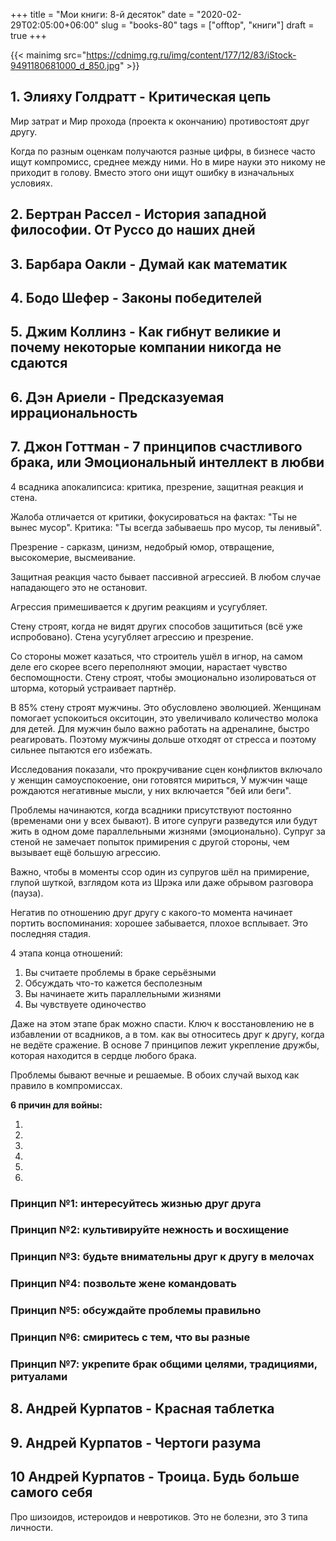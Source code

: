 ﻿+++
title = "Мои книги: 8-й десяток"
date = "2020-02-29T02:05:00+06:00"
slug = "books-80"
tags = ["offtop", "книги"]
draft = true
+++

{{< mainimg src="https://cdnimg.rg.ru/img/content/177/12/83/iStock-9491180681000_d_850.jpg" >}}

<!--more-->

## 1. Элияху Голдратт - Критическая цепь
Мир затрат и Мир прохода (проекта к окончанию) противостоят друг другу.

Когда по разным оценкам получаются разные цифры, в бизнесе часто ищут компромисс, среднее между ними. Но в мире науки это никому не приходит в голову. Вместо этого они ищут ошибку в изначальных условиях.


## 2. Бертран Рассел - История западной философии. От Руссо до наших дней


## 3. Барбара Оакли - Думай как математик


## 4. Бодо Шефер - Законы победителей


## 5. Джим Коллинз - Как гибнут великие и почему некоторые компании никогда не сдаются


## 6. Дэн Ариели - Предсказуемая иррациональность


## 7. Джон Готтман - 7 принципов счастливого брака, или Эмоциональный интеллект в любви
4 всадника апокалипсиса: критика, презрение, защитная реакция и стена.

Жалоба отличается от критики, фокусироваться на фактах: "Ты не вынес мусор". Критика: "Ты всегда забываешь про мусор, ты ленивый".

Презрение - сарказм, цинизм, недобрый юмор, отвращение, высокомерие, высмеивание.

Защитная реакция часто бывает пассивной агрессией. В любом случае нападающего это не остановит.

Агрессия примешивается к другим реакциям и усугубляет.

Стену строят, когда не видят других способов защититься (всё уже испробовано). Стена усугубляет агрессию и презрение.

Со стороны может казаться, что строитель ушёл в игнор, на самом деле его скорее всего переполняют эмоции, нарастает чувство беспомощности. Стену строят, чтобы эмоционально изолироваться от шторма, который устраивает партнёр.

В 85% стену строят мужчины. Это обусловлено эволюцией. Женщинам помогает успокоиться окситоцин, это увеличивало количество молока для детей. Для мужчин было важно работать на адреналине, быстро реагировать. Поэтому мужчины дольше отходят от стресса и поэтому сильнее пытаются его избежать.

Исследования показали, что прокручивание сцен конфликтов включало у женщин самоуспокоение, они готовятся мириться, У мужчин чаще рождаются негативные мысли, у них включается "бей или беги".

Проблемы начинаются, когда всадники присутствуют постоянно (временами они у всех бывают). В итоге супруги разведутся или будут жить в одном доме параллельными жизнями (эмоционально). Супруг за стеной не замечает попыток примирения с другой стороны, чем вызывает ещё большую агрессию.

Важно, чтобы в моменты ссор один из супругов шёл на примирение, глупой шуткой, взглядом кота из Шрэка или даже обрывом разговора (пауза).

Негатив по отношению друг другу с какого-то момента начинает портить воспоминания: хорошее забывается, плохое всплывает. Это последняя стадия.

4 этапа конца отношений:

1. Вы считаете проблемы в браке серьёзными 
2. Обсуждать что-то кажется бесполезным 
3. Вы начинаете жить параллельными жизнями 
4. Вы чувствуете одиночество 

Даже на этом этапе брак можно спасти. Ключ к восстановлению не в избавлении от всадников, а в том. как вы относитесь друг к другу, когда не ведёте сражение. В основе 7 принципов лежит укрепление дружбы, которая находится в сердце любого брака.

Проблемы бывают вечные и решаемые. В обоих случай выход как правило в компромиссах.

**6 причин для войны:** 

1. 
2. 
3. 
4. 
5. 
6. 


### Принцип №1: интересуйтесь жизнью друг друга
### Принцип №2: культивируйте нежность и восхищение
### Принцип №3: будьте внимательны друг к другу в мелочах
### Принцип №4: позвольте жене командовать
### Принцип №5: обсуждайте проблемы правильно
### Принцип №6: смиритесь с тем, что вы разные
### Принцип №7: укрепите брак общими целями, традициями, ритуалами


## 8. Андрей Курпатов - Красная таблетка


## 9. Андрей Курпатов - Чертоги разума


## 10 Андрей Курпатов - Троица. Будь больше самого себя
Про шизоидов, истероидов и невротиков. Это не болезни, это 3 типа личности.